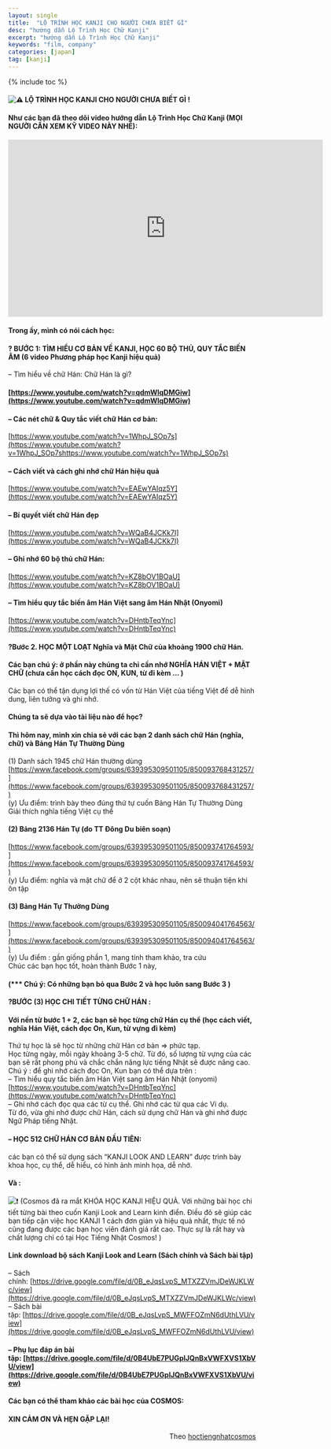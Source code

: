 ```yaml
---
layout: single
title:  "LỘ TRÌNH HỌC KANJI CHO NGƯỜI CHƯA BIẾT GÌ"
desc: "hướng dẫn Lộ Trình Học Chữ Kanji"
excerpt: "hướng dẫn Lộ Trình Học Chữ Kanji"
keywords: "film, company"
categories: [japan]
tag: [kanji]
---
```


{% include toc %}

#### ![⚠](https://s.w.org/images/core/emoji/2.2.1/svg/26a0.svg) LỘ TRÌNH HỌC KANJI CHO NGƯỜI CHƯA BIẾT GÌ !

#### Như các bạn đã theo dõi video hướng dẫn Lộ Trình Học Chữ Kanji (MỌI NGƯỜI CẦN XEM KỸ VIDEO NÀY NHÉ):

<div class="videoWrapper"><iframe src="https://www.youtube.com/embed/DHntbTeqYnc?feature=oembed" width="640" height="360" frameborder="0" allowfullscreen="allowfullscreen"></iframe></div>

#### Trong ấy, mình có nói cách học:

#### ? BƯỚC 1: TÌM HIỂU CƠ BẢN VỀ KANJI, HỌC 60 BỘ THỦ, QUY TẮC BIẾN ÂM (6 video Phương pháp học Kanji hiệu quả)  
– Tìm hiểu về chữ Hán: Chữ Hán là gì?

#### [https://www.youtube.com/watch?v=qdmWlqDMGiw](https://www.youtube.com/watch?v=qdmWlqDMGiw)

#### – Các nét chữ & Quy tắc viết chữ Hán cơ bản:  
[https://www.youtube.com/watch?v=1WhpJ_SOp7s](https://www.youtube.com/watch?v=1WhpJ_SOp7shttps://www.youtube.com/watch?v=1WhpJ_SOp7s)

#### – Cách viết và cách ghi nhớ chữ Hán hiệu quả  
[https://www.youtube.com/watch?v=EAEwYAIqz5Y](https://www.youtube.com/watch?v=EAEwYAIqz5Y)

#### – Bí quyết viết chữ Hán đẹp  
[https://www.youtube.com/watch?v=WQaB4JCKk7I](https://www.youtube.com/watch?v=WQaB4JCKk7I)

#### – Ghi nhớ 60 bộ thủ chữ Hán:  
[https://www.youtube.com/watch?v=KZ8bOV1BOaU](https://www.youtube.com/watch?v=KZ8bOV1BOaU)

#### – Tìm hiểu quy tắc biến âm Hán Việt sang âm Hán Nhật (Onyomi)  
[https://www.youtube.com/watch?v=DHntbTeqYnc](https://www.youtube.com/watch?v=DHntbTeqYnc)

#### ?Bước 2\. HỌC MỘT LOẠT Nghĩa và Mặt Chữ của khoảng 1900 chữ Hán.

#### Các bạn chú ý: ở phần này chúng ta chỉ cần nhớ NGHĨA HÁN VIỆT + MẶT CHỮ (chưa cần học cách đọc ON, KUN, từ đi kèm … )  
Các bạn có thể tận dụng lợi thế có vốn từ Hán Việt của tiếng Việt để dễ hình dung, liên tưởng và ghi nhớ.

#### Chúng ta sẽ dựa vào tài liệu nào để học?

#### Thì hôm nay, mình xin chia sẻ với các bạn 2 danh sách chữ Hán (nghĩa, chữ) và Bảng Hán Tự Thường Dùng  
(1) Danh sách 1945 chữ Hán thường dùng  
[https://www.facebook.com/groups/639395309501105/850093768431257/](https://www.facebook.com/groups/639395309501105/850093768431257/)  
(y) Ưu điểm: trình bày theo đúng thứ tự cuốn Bảng Hán Tự Thường Dùng  
Giải thích nghĩa tiếng Việt cụ thể

#### (2) Bảng 2136 Hán Tự (do TT Đông Du biên soạn)  
[https://www.facebook.com/groups/639395309501105/850093741764593/](https://www.facebook.com/groups/639395309501105/850093741764593/)  
(y) Ưu điểm: nghĩa và mặt chữ để ở 2 cột khác nhau, nên sẽ thuận tiện khi ôn tập

#### (3) Bảng Hán Tự Thường Dùng  
[https://www.facebook.com/groups/639395309501105/850094041764563/](https://www.facebook.com/groups/639395309501105/850094041764563/)  
(y) Ưu điểm : gần giống phần 1, mang tính tham khảo, tra cứu  
Chúc các bạn học tốt, hoàn thành Bước 1 này,

#### (*** Chú ý: Có những bạn bỏ qua Bước 2 và học luôn sang Bước 3 )

#### ?BƯỚC (3) HỌC CHI TIẾT TỪNG CHỮ HÁN :

#### Với nền từ bước 1 + 2, các bạn sẽ học từng chữ Hán cụ thể (học cách viết, nghĩa Hán Việt, cách đọc On, Kun, từ vựng đi kèm)  
Thứ tự học là sẽ học từ những chữ Hán cơ bản => phức tạp.  
Học từng ngày, mỗi ngày khoảng 3-5 chữ. Từ đó, số lượng từ vựng của các bạn sẽ rất phong phú và chắc chắn năng lực tiếng Nhật sẽ được nâng cao.  
Chú ý : để ghi nhớ cách đọc On, Kun bạn có thể dựa trên :  
– Tìm hiểu quy tắc biến âm Hán Việt sang âm Hán Nhật (onyomi)  
[https://www.youtube.com/watch?v=DHntbTeqYnc](https://www.youtube.com/watch?v=DHntbTeqYnc)  
– Ghi nhớ cách đọc qua các từ cụ thể. Ghi nhớ các từ qua các Ví dụ.  
Từ đó, vừa ghi nhớ được chữ Hán, cách sử dụng chữ Hán và ghi nhớ được Ngữ Pháp tiếng Nhật.

#### – HỌC 512 CHỮ HÁN CƠ BẢN ĐẦU TIÊN:  
các bạn có thể sử dụng sách “KANJI LOOK AND LEARN” được trình bày khoa học, cụ thể, dễ hiểu, có hình ảnh minh họa, dễ nhớ.

#### Và :  
![❗](https://s.w.org/images/core/emoji/2.2.1/svg/2757.svg) (Cosmos đã ra mắt KHÓA HỌC KANJI HIỆU QUẢ. Với những bài học chi tiết từng bài theo cuốn Kanji Look and Learn kinh điển. Điều đõ sẽ giúp các bạn tiếp cận việc học KANJI 1 cách đơn giản và hiệu quả nhất, thực tế nó cũng đang được các bạn học viên đánh giá rất cao. Thực sự là rất hay và chất lượng chỉ có tại Học Tiếng Nhật Cosmos! )

#### Link download bộ sách Kanji Look and Learn (Sách chính và Sách bài tập)  
– Sách chính: [https://drive.google.com/file/d/0B_eJqsLvpS_MTXZZVmJDeWJKLWc/view](https://drive.google.com/file/d/0B_eJqsLvpS_MTXZZVmJDeWJKLWc/view)  
– Sách bài tập: [https://drive.google.com/file/d/0B_eJqsLvpS_MWFFOZmN6dUthLVU/view](https://drive.google.com/file/d/0B_eJqsLvpS_MWFFOZmN6dUthLVU/view)

#### – Phụ lục đáp án bài tập: [https://drive.google.com/file/d/0B4UbE7PUGplJQnBxVWFXVS1XbVU/view](https://drive.google.com/file/d/0B4UbE7PUGplJQnBxVWFXVS1XbVU/view)

#### Các bạn có thể tham khảo các bài học của COSMOS:

#### XIN CẢM ƠN VÀ HẸN GẶP LẠI!

<div style="text-align: right">Theo <a href="http://hoctiengnhatcosmos.com/lo-trinh-hoc-kanji-cho-nguoi-chua-biet-gi/">hoctiengnhatcosmos</a></div>
